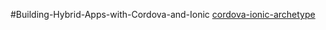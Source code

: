 #Building-Hybrid-Apps-with-Cordova-and-Ionic 
[cordova-ionic-archetype](https://github.com/zhoujianhui/building-hybrid-apps-with-cordova-and-ionic/blob/master/cordova-ionic-archetype.md)
